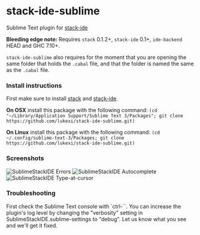 # stack-ide-sublime

Sublime Text plugin for [stack-ide](https://github.com/commercialhaskell/stack-ide)

**Bleeding edge note:** 
Requires `stack` 0.1.2+, `stack-ide` 0.1+, `ide-backend` HEAD and GHC 7.10+.

`stack-ide-sublime` also requires for the moment that you are opening the same folder that holds the `.cabal` file, and that the folder is named the same as the `.cabal` file.

### Install instructions

First make sure to install [stack](https://github.com/commercialhaskell/stack#user-content-how-to-install)
and [stack-ide](https://github.com/commercialhaskell/stack-ide).

**On OSX** install this package with the following command:
`(cd "~/Library/Application Support/Sublime Text 3/Packages"; git clone https://github.com/lukexi/stack-ide-sublime.git)`

**On Linux** install this package with the following command:
`(cd ~/.config/sublime-text-3/Packages; git clone https://github.com/lukexi/stack-ide-sublime.git)`


### Screenshots

![SublimeStackIDE Errors](http://lukexi.github.io/RawhideErrors.png)
![SublimeStackIDE Autocomplete](http://lukexi.github.io/RawhideAutocomplete.png)
![SublimeStackIDE Type-at-cursor](http://lukexi.github.io/RawhideTypeAtCursor.png)


### Troubleshooting
First check the Sublime Text console with `ctrl-``. You can increase the plugin's log level by changing the "verbosity" setting in SublimeStackIDE.sublime-settings to "debug". Let us know what you see and we'll get it fixed.